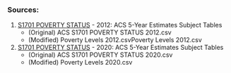 ### Sources:
1. [S1701 POVERTY STATUS](https://data.census.gov/table?q=poverty&g=010XX00US$0500000&tid=ACSST5Y2012.S1701) - 2012: ACS 5-Year Estimates Subject Tables
    * (Original) ACS S1701 POVERTY STATUS 2012.csv
    * (Modified) Poverty Levels 2012.csvPoverty Levels 2012.csv
2. [S1701 POVERTY STATUS](https://data.census.gov/table?q=poverty&g=010XX00US$0500000&tid=ACSST5Y2020.S1701) - 2020: ACS 5-Year Estimates Subject Tables
    * (Original) ACS S1701 POVERTY STATUS 2020.csv
    * (Modified) Poverty Levels 2020.csv
